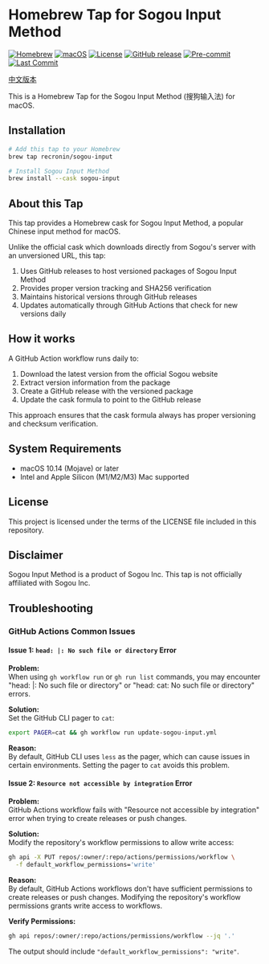 # Homebrew Tap for Sogou Input Method

[![Homebrew](https://img.shields.io/badge/Homebrew-Tap-orange)](https://brew.sh)
[![macOS](https://img.shields.io/badge/platform-macOS-blue)](https://www.apple.com/macos)
[![License](https://img.shields.io/github/license/recronin/homebrew-sogou-input)](https://github.com/recronin/homebrew-sogou-input/blob/master/LICENSE)
[![GitHub release](https://img.shields.io/github/v/release/recronin/homebrew-sogou-input)](https://github.com/recronin/homebrew-sogou-input/releases)
[![Pre-commit](https://img.shields.io/badge/pre--commit-enabled-brightgreen)](https://github.com/recronin/homebrew-sogou-input/blob/master/.githooks/pre-commit)
[![Last Commit](https://img.shields.io/github/last-commit/recronin/homebrew-sogou-input)](https://github.com/recronin/homebrew-sogou-input/commits/master)

[中文版本](README_zh.md)

This is a Homebrew Tap for the Sogou Input Method (搜狗输入法) for macOS.

## Installation

```bash
# Add this tap to your Homebrew
brew tap recronin/sogou-input

# Install Sogou Input Method
brew install --cask sogou-input
```

## About this Tap

This tap provides a Homebrew cask for Sogou Input Method, a popular Chinese input
method for macOS.

Unlike the official cask which downloads directly from Sogou's server with an
unversioned URL, this tap:

1. Uses GitHub releases to host versioned packages of Sogou Input Method
2. Provides proper version tracking and SHA256 verification
3. Maintains historical versions through GitHub releases
4. Updates automatically through GitHub Actions that check for new versions daily

## How it works

A GitHub Action workflow runs daily to:

1. Download the latest version from the official Sogou website
2. Extract version information from the package
3. Create a GitHub release with the versioned package
4. Update the cask formula to point to the GitHub release

This approach ensures that the cask formula always has proper versioning and
checksum verification.

## System Requirements

- macOS 10.14 (Mojave) or later
- Intel and Apple Silicon (M1/M2/M3) Mac supported

## License

This project is licensed under the terms of the LICENSE file included in this
repository.

## Disclaimer

Sogou Input Method is a product of Sogou Inc. This tap is not officially
affiliated with Sogou Inc.

## Troubleshooting

### GitHub Actions Common Issues

#### Issue 1: `head: |: No such file or directory` Error

**Problem:**  
When using `gh workflow run` or `gh run list` commands, you may encounter
"head: |: No such file or directory" or "head: cat: No such file or directory"
errors.

**Solution:**  
Set the GitHub CLI pager to `cat`:

```bash
export PAGER=cat && gh workflow run update-sogou-input.yml
```

**Reason:**  
By default, GitHub CLI uses `less` as the pager, which can cause issues in
certain environments. Setting the pager to `cat` avoids this problem.

#### Issue 2: `Resource not accessible by integration` Error

**Problem:**  
GitHub Actions workflow fails with "Resource not accessible by integration"
error when trying to create releases or push changes.

**Solution:**  
Modify the repository's workflow permissions to allow write access:

```bash
gh api -X PUT repos/:owner/:repo/actions/permissions/workflow \
  -f default_workflow_permissions='write'
```

**Reason:**  
By default, GitHub Actions workflows don't have sufficient permissions to
create releases or push changes. Modifying the repository's workflow
permissions grants write access to workflows.

**Verify Permissions:**  

```bash
gh api repos/:owner/:repo/actions/permissions/workflow --jq '.'
```

The output should include `"default_workflow_permissions": "write"`.

